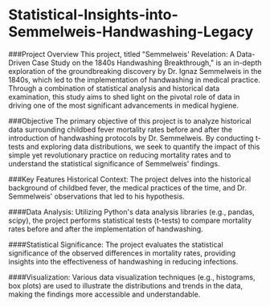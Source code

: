 # Statistical-Insights-into-Semmelweis-Handwashing-Legacy
###Project Overview
This project, titled "Semmelweis' Revelation: A Data-Driven Case Study on the 1840s Handwashing Breakthrough," is an in-depth exploration of the groundbreaking discovery by Dr. Ignaz Semmelweis in the 1840s, which led to the implementation of handwashing in medical practice. Through a combination of statistical analysis and historical data examination, this study aims to shed light on the pivotal role of data in driving one of the most significant advancements in medical hygiene.

###Objective
The primary objective of this project is to analyze historical data surrounding childbed fever mortality rates before and after the introduction of handwashing protocols by Dr. Semmelweis. By conducting t-tests and exploring data distributions, we seek to quantify the impact of this simple yet revolutionary practice on reducing mortality rates and to understand the statistical significance of Semmelweis' findings.

###Key Features
Historical Context: The project delves into the historical background of childbed fever, the medical practices of the time, and Dr. Semmelweis' observations that led to his hypothesis.

####Data Analysis: Utilizing Python's data analysis libraries (e.g., pandas, scipy), the project performs statistical tests (t-tests) to compare mortality rates before and after the implementation of handwashing.

####Statistical Significance: The project evaluates the statistical significance of the observed differences in mortality rates, providing insights into the effectiveness of handwashing in reducing infections.

####Visualization: Various data visualization techniques (e.g., histograms, box plots) are used to illustrate the distributions and trends in the data, making the findings more accessible and understandable.
